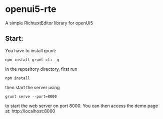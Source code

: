 # openui5-rte
A simple RichtextEditor library for openUI5



## Start:

You have to install grunt:

	npm install grunt-cli -g

In the repository directory, first run

	npm install

then start the server using

	grunt serve --port=8000

to start the web server on port 8000. You can then access the demo page at: http://localhost:8000
